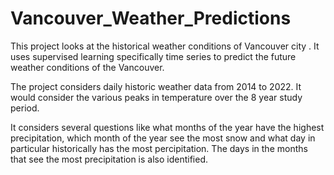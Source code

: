 # Vancouver_Weather_Predictions

This project looks at the historical weather conditions of Vancouver city . It uses supervised learning specifically time series to predict the future weather conditions of the Vancouver.

The project considers daily historic weather data from 2014 to 2022. It would consider the various peaks in temperature over the 8 year study period.

It considers several questions like what months of the year have the highest precipitation, which month of the year see the most snow and what day in particular historically has the most percipitation. The days in the months that see the most precipitation is also identified.
